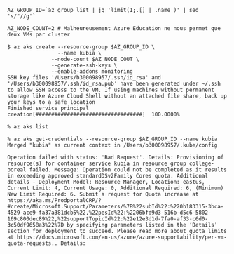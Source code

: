

```
AZ_GROUP_ID=`az group list | jq 'limit(1;.[] | .name )' | sed 's/"//g'`
```

```
AZ_NODE_COUNT=2 # Malheureusement Azure Education ne nous permet que deux VMs par cluster
```

```
$ az aks create --resource-group $AZ_GROUP_ID \
                --name kubia \
              --node-count $AZ_NODE_COUT \
              --generate-ssh-keys \
              --enable-addons monitoring 
SSH key files '/Users/b300098957/.ssh/id_rsa' and '/Users/b300098957/.ssh/id_rsa.pub' have been generated under ~/.ssh to allow SSH access to the VM. If using machines without permanent storage like Azure Cloud Shell without an attached file share, back up your keys to a safe location
Finished service principal creation[##################################]  100.0000%
```

```
% az aks list
```
```
% az aks get-credentials --resource-group $AZ_GROUP_ID --name kubia       
Merged "kubia" as current context in /Users/b300098957/.kube/config
```

`
Operation failed with status: 'Bad Request'. Details: Provisioning of resource(s) for container service kubia in resource group college-boreal failed. Message: Operation could not be completed as it results in exceeding approved standardDSv2Family Cores quota. Additional details - Deployment Model: Resource Manager, Location: eastus, Current Limit: 4, Current Usage: 0, Additional Required: 6, (Minimum) New Limit Required: 6. Submit a request for Quota increase at https://aka.ms/ProdportalCRP/?#create/Microsoft.Support/Parameters/%7B%22subId%22:%220b183315-3bca-4529-ace9-fa37a381dcb5%22,%22pesId%22:%2206bfd9d3-516b-d5c6-5802-169c800dec89%22,%22supportTopicId%22:%22e12e3d1d-7fa0-af33-c6d0-3c50df9658a3%22%7D by specifying parameters listed in the ‘Details’ section for deployment to succeed. Please read more about quota limits at https://docs.microsoft.com/en-us/azure/azure-supportability/per-vm-quota-requests.. Details:
`
